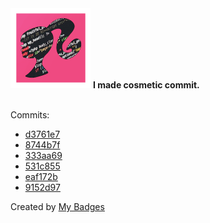 <img src="https://github.com/my-badges/my-badges/blob/master/src/all-badges/cosmetic-commit/cosmetic-commit.png?raw=true" alt="I made cosmetic commit." title="I made cosmetic commit." width="128">
<strong>I made cosmetic commit.</strong>
<br><br>

Commits:

- <a href="https://github.com/andrewjswan/CECRemote/commit/d3761e711e9de6ff42033ecb5e2b7fe3beeedcee">d3761e7</a>
- <a href="https://github.com/andrewjswan/mediaportal-myvideo-importer/commit/8744b7f39c9651e4f02e763a33aea044cc132740">8744b7f</a>
- <a href="https://github.com/andrewjswan/mediaportal.spectrum.analyzer/commit/333aa69ebeeb7a674a2f489ee793f5678fbe3db4">333aa69</a>
- <a href="https://github.com/andrewjswan/MQTTPlugin/commit/531c855f2fbc6d415c2e5f79fc315d3dea3e76c3">531c855</a>
- <a href="https://github.com/andrewjswan/esphome-config/commit/eaf172b3b68ad05c5d42544811518c74228c3453">eaf172b</a>
- <a href="https://github.com/andrewjswan/MPExtended/commit/9152d97abd3f4deedfd1b9a6cb4255cd68b87822">9152d97</a>


Created by <a href="https://github.com/my-badges/my-badges">My Badges</a>